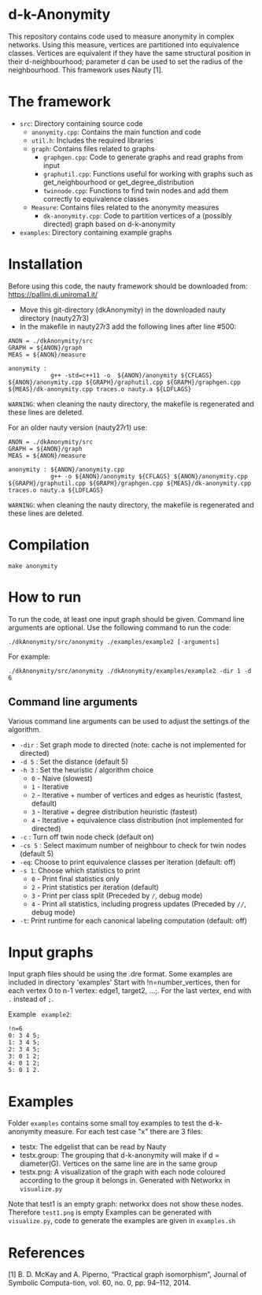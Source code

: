 # d-k-Anonymity
This repository contains code used to measure anonymity in complex networks.
Using this measure, vertices are partitioned into equivalence classes.
Vertices are equivalent if they have the same structural position in their d-neighbourhood; parameter d can be used to set the radius of the neighbourhood. This framework uses Nauty [1].

# The framework
* `src`: Directory containing source code
  * `anonymity.cpp`: Contains the main function and code
  * `util.h`: Includes the required libraries
  * `graph`: Contains files related to graphs
      * `graphgen.cpp`: Code to generate graphs and read graphs from input
      * `graphutil.cpp`: Functions useful for working with graphs such as get_neighbourhood or get_degree_distribution
      * `twinnode.cpp`: Functions to find twin nodes and add them correctly to equivalence classes
  * `Measure`: Contains files related to the anonymity measures
      * `dk-anonymity.cpp`: Code to partition vertices of a (possibly directed) graph based on d-k-anonymity
* `examples`: Directory containing example graphs

# Installation
Before using this code, the nauty framework should be downloaded from: https://pallini.di.uniroma1.it/
* Move this git-directory (dkAnonymity) in the downloaded nauty directory (nauty27r3)
* In the makefile in nauty27r3 add the following lines after line #500:


```
ANON = ./dkAnonymity/src
GRAPH = ${ANON}/graph
MEAS = ${ANON}/measure

anonymity :
			g++ -std=c++11 -o  ${ANON}/anonymity ${CFLAGS} ${ANON}/anonymity.cpp ${GRAPH}/graphutil.cpp ${GRAPH}/graphgen.cpp ${MEAS}/dk-anonymity.cpp traces.o nauty.a ${LDFLAGS}
```
`WARNING`: when cleaning the nauty directory, the makefile is regenerated and these lines are deleted.


For an older nauty version (nauty27r1) use: 
```
ANON = ./dkAnonymity/src
GRAPH = ${ANON}/graph
MEAS = ${ANON}/measure

anonymity : ${ANON}/anonymity.cpp
	        g++ -o ${ANON}/anonymity ${CFLAGS} ${ANON}/anonymity.cpp ${GRAPH}/graphutil.cpp ${GRAPH}/graphgen.cpp ${MEAS}/dk-anonymity.cpp traces.o nauty.a ${LDFLAGS}

```
`WARNING`: when cleaning the nauty directory, the makefile is regenerated and these lines are deleted.

# Compilation
```
make anonymity 
```

# How to run
To run the code, at least one input graph should be given. Command line arguments are optional.
Use the following command to run the code:
```
./dkAnonymity/src/anonymity ./examples/example2 [-arguments]
```
For example:
```
./dkAnonymity/src/anonymity ./dkAnonymity/examples/example2 -dir 1 -d 6
```

## Command line arguments
Various command line arguments can be used to adjust the settings of the algorithm.

* `-dir` : Set graph mode to directed (note: cache is not implemented for directed)
* `-d 5` : Set the distance (default 5)
* `-h 3` : Set the heuristic / algorithm choice
    * `0` - Naive (slowest)
    * `1` - Iterative
    * `2` - Iterative + number of vertices and edges as heuristic (fastest, default)
    * `3` - Iterative + degree distribution heuristic (fastest)
    * `4` - Iterative + equivalence class distribution (not implemented for directed) 
* `-c` : Turn off twin node check (default on)
* `-cs 5` : Select maximum number of neighbour to check for twin nodes (default 5)
* `-eq`: Choose to print equivalence classes per iteration (default: off)
* `-s 1`: Choose which statistics to print
    * `0` - Print final statistics only
    * `2` - Print statistics per iteration (default)
    * `3` - Print per class split (Preceded by `/`, debug mode)
    * `4` - Print all statistics, including progress updates (Preceded by `//`, debug mode)
* `-t`: Print runtime for each canonical labeling computation (default: off)

# Input graphs

Input graph files should be using the .dre format. Some examples are included in directory 'examples'
Start with !n=number_vertices, then for each vertex 0 to n-1 vertex: edge1, target2, ...;. For the last vertex, end with `.` instead of `;`.

Example ` example2`:

```
!n=6
0: 3 4 5;
1: 3 4 5;
2: 3 4 5;
3: 0 1 2;
4: 0 1 2;
5: 0 1 2.
```
# Examples
Folder `examples` contains some small toy examples to test the d-k-anonymity measure. For each test case "x" there are 3 files:
* testx: The edgelist that can be read by Nauty
* testx.group: The grouping that d-k-anonymity will make if d = diameter(G). Vertices on the same line are in the same group
* testx.png: A visualization of the graph with each node coloured according to the group it belongs in. Generated with Networkx in `visualize.py`

Note that test1 is an empty graph: networkx does not show these nodes. Therefore `test1.png` is empty
Examples can be generated with `visualize.py`, code to generate the examples are given in `examples.sh`

# References
[1] B. D. McKay and A. Piperno, “Practical graph isomorphism”, Journal of Symbolic Computa-tion, vol. 60, no. 0, pp. 94–112, 2014. <br />
